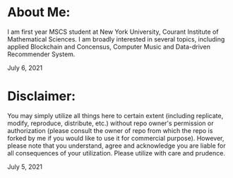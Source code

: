 # About Me:
I am first year MSCS student at New York University, Courant Institute of Mathematical Sciences. I am broadly interested in several topics, including applied Blockchain and Concensus, Computer Music and Data-driven Recommender System.

July 6, 2021


# Disclaimer:
You may simply utilize all things here to certain extent (including replicate, modify, reproduce, distribute, etc.) without repo owner's permission or authorization (please consult the owner of repo from which the repo is forked by me if you would like to use it for commercial purpose). However, please note that you understand, agree and acknowledge you are liable for all consequences of your utilization. Please utilize with care and prudence.

July 5, 2021

